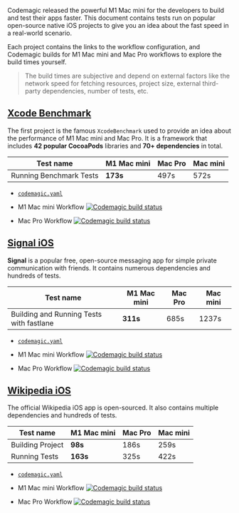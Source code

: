 Codemagic released the powerful M1 Mac mini for the developers to build and test their apps faster. This document contains tests run on popular open-source native iOS projects to give you an idea about the fast speed in a real-world scenario. 

Each project contains the links to the workflow configuration, and Codemagic builds for M1 Mac mini and Mac Pro workflows to explore the build times yourself.

> The build times are subjective and depend on external factors like the network speed for fetching resources, project size, external third-party dependencies, number of tests, etc.

## [Xcode Benchmark](https://github.com/devMEremenko/XcodeBenchmark)

The first project is the famous `XcodeBenchmark` used to provide an idea about the performance of M1 Mac mini and Mac Pro. It is a framework that includes **42 popular CocoaPods** libraries and **70+ dependencies** in total.

**Test name** | **M1 Mac mini** | **Mac Pro** | **Mac mini**
--- | --- | --- | ---
Running Benchmark Tests | **173s** | 497s | 572s


- [`codemagic.yaml`](https://github.com/nevercode-rudrank/XcodeBenchmark/blob/master/codemagic.yaml)

- M1 Mac mini Workflow [![Codemagic build status](https://api.codemagic.io/apps/6269b3cc6248df946a077233/ios-m1-mac-mini-workflow/status_badge.svg)](https://codemagic.io/app/6269b3cc6248df946a077233/build/62b16e3ee5cce72604e24675)

- Mac Pro Workflow [![Codemagic build status](https://api.codemagic.io/apps/6269b3cc6248df946a077233/ios-mac-pro-workflow/status_badge.svg)](https://codemagic.io/app/6269b3cc6248df946a077233/build/62b16e2d4f03039fc7d8d42d)

## [Signal iOS](https://github.com/signalapp/Signal-iOS)

**Signal** is a popular free, open-source messaging app for simple private communication with friends. It contains numerous dependencies and hundreds of tests.

**Test name** | **M1 Mac mini** | **Mac Pro** | **Mac mini**
--- | --- | --- | ---
Building and Running Tests with fastlane | **311s** | 685s | 1237s

- [`codemagic.yaml`](https://github.com/nevercode-rudrank/Signal-iOS/blob/master/codemagic.yaml)

- M1 Mac mini Workflow [![Codemagic build status](https://api.codemagic.io/apps/626e67f46248df64e0b79f91/ios-m1-mac-mini-workflow/status_badge.svg)](https://codemagic.io/app/626e67f46248df64e0b79f91/build/62b0b236dc456203b5704023)

- Mac Pro Workflow [![Codemagic build status](https://api.codemagic.io/apps/626e67f46248df64e0b79f91/ios-mac-pro-workflow/status_badge.svg)](https://codemagic.io/app/626e67f46248df64e0b79f91/build/62b0b236dc456203b5704022)

## [Wikipedia iOS](https://github.com/wikimedia/wikipedia-ios)

The official Wikipedia iOS app is open-sourced. It also contains multiple dependencies and hundreds of tests.

**Test name** | **M1 Mac mini** | **Mac Pro** | **Mac mini**
--- | --- | --- | ---
Building Project | **98s** | 186s | 259s
Running Tests | **163s** | 325s | 422s

- [`codemagic.yaml`](https://github.com/nevercode-rudrank/wikipedia-ios/blob/main/codemagic.yaml)

- M1 Mac mini Workflow [![Codemagic build status](https://api.codemagic.io/apps/6267c85aeb4a9a0e7b7eba1b/ios-m1-mac-mini-workflow/status_badge.svg)](https://codemagic.io/app/6267c85aeb4a9a0e7b7eba1b/build/62b0b1a8dc456203b5703f3d) 

- Mac Pro Workflow [![Codemagic build status](https://api.codemagic.io/apps/6267c85aeb4a9a0e7b7eba1b/ios-mac-pro-workflow/status_badge.svg)](https://codemagic.io/app/6267c85aeb4a9a0e7b7eba1b/build/62b0b1a8dc456203b5703f3c)
